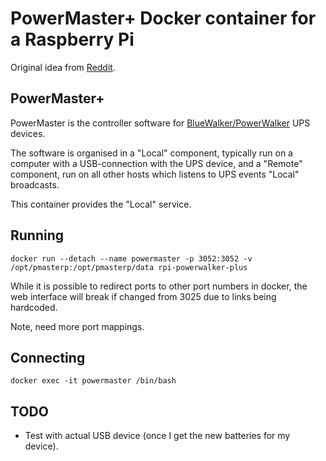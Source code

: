 # PowerMaster+ Docker container for a Raspberry Pi

Original idea from [Reddit](https://www.reddit.com/r/homelab/comments/13pnjnm/powerwalker_ups_powermaster_software_in_docker/).

## PowerMaster+

PowerMaster is the controller software for [BlueWalker/PowerWalker](https://powerwalker.com/)
UPS devices.

The software is organised in a "Local" component, typically run on a computer with
a USB-connection with the UPS device, and a "Remote" component, run on all other
hosts which listens to UPS events "Local" broadcasts.

This container provides the "Local" service.

## Running

```docker run --detach --name powermaster -p 3052:3052 -v /opt/pmasterp:/opt/pmasterp/data rpi-powerwalker-plus```

While it is possible to redirect ports to other port numbers in docker, the
web interface will break if changed from 3025 due to links being hardcoded.

Note, need more port mappings.

## Connecting

```docker exec -it powermaster /bin/bash```

## TODO

* Test with actual USB device (once I get the new batteries for
  my device).
